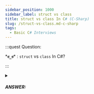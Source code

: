 ```yaml
---
sidebar_position: 1000
sidebar_label: struct vs class
title: struct vs class In C# (C-Sharp)
slug: /struct-vs-class.md-c-sharp
tags:
  - Basic C# Interviews
---
```


:::quest Question:

\***`ಠ_ಠ`**\* : 
`struct` vs `class` In C#?

:::

<details>
  <summary><h5>ANSWER:</h5></summary>

  \***`◔̯◔`**\* :
  In C#, `struct` and `class` are two user-defined data types that can be used to define and create objects. Here are some key differences between `struct` and `class`:

| Feature | Struct | Class |
| --- | --- | --- |
| Definition and Usage | Value type, allocated on the stack | Reference type, allocated on the heap |
| Inheritance | Cannot inherit from other structs or classes, cannot be used as a base for any other type | Can inherit from other classes and can be used as a base for other classes |
| Default Values | Initialized to default value | Initialized to `null` |
| Performance | Faster creation and destruction, larger structs can have significant impact on performance due to copying required when passed as parameters | Slower creation and destruction, but memory allocation is more flexible |
| Boxing and Unboxing | Not subject to boxing and unboxing | Subject to boxing and unboxing when passed as an `object` parameter or when used in collections |

```cs
// Struct example
struct PointStruct
{
    public int x, y;
}

// Class example
class PointClass
{
    public int x, y;
}

// Usage examples
PointStruct p1 = new PointStruct();
p1.x = 1;
p1.y = 2;
Console.WriteLine(p1.x + ", " + p1.y); // Output: 1, 2

PointClass p2 = new PointClass();
p2.x = 1;
p2.y = 2;
Console.WriteLine(p2.x + ", " + p2.y); // Output: 1, 2

```

</details>